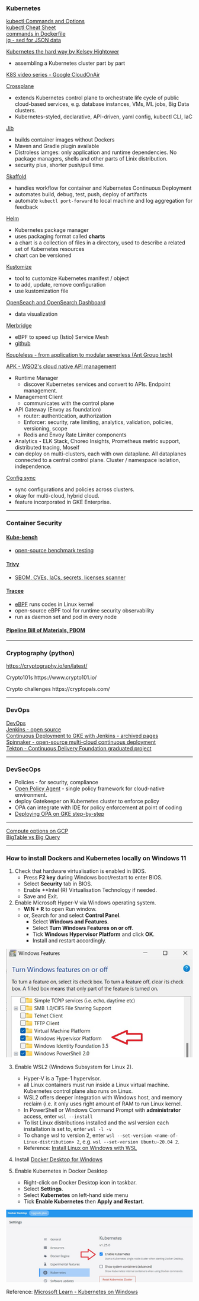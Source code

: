 ### Kubernetes

[kubectl Commands and Options](https://jamesdefabia.github.io/docs/user-guide/kubectl/kubectl/)   
[kubectl Cheat Sheet](https://www.mirantis.com/blog/kubernetes-cheat-sheet/)   
[commands in Dockerfile](https://docs.docker.com/reference/dockerfile/)  
[jq - sed for JSON data](https://jqlang.github.io/jq/)   

[Kubernetes the hard way by Kelsey Hightower](https://github.com/kelseyhightower/kubernetes-the-hard-way)   
  - assembling a Kubernetes cluster part by part

[K8S video series - Google CloudOnAir](https://cloudonair.withgoogle.com/events/kubernetes-with-google-cloud)

[Crossplane](crossplane.io)
  - extends Kubernetes control plane to orchestrate life cycle of public cloud-based services, e.g. database instances, VMs, ML jobs, Big Data clusters.
  - Kubernetes-styled, declarative, API-driven, yaml config, kubectl CLI, IaC
 
[Jib](https://cloud.google.com/java/getting-started/jib)
  - builds container images without Dockers
  - Maven and Gradle plugin available
  - Distroless iamges: only application and runtime dependencies. No package managers, shells and other parts of Linix distribution.
  - security plus, shorter push/pull time.
 
[Skaffold](https://skaffold.dev/)
  - handles workflow for container and Kubernetes Continuous Deployment
  - automates build, debug, test, push, deploy of artifacts
  - automate `kubectl port-forward` to local machine and log aggregation for feedback

[Helm](https://helm.sh/)
  - Kubernetes package manager
  - uses packaging format called __charts__
  - a chart is a collection of files in a directory, used to describe a related set of Kubernetes resources
  - chart can be versioned

[Kustomize](https://kustomize.io/)
  - tool to customize Kubernetes manifest / object
  - to add, update, remove configuration
  - use kustomization file  

[OpenSeach and OpenSearch Dashboard](https://opensearch.org/)  
  - data visualization

[Merbridge](https://merbridge.io/)
  - eBPF to speed up (Istio) Service Mesh
  - [github](https://github.com/merbridge/merbridge)

[Koupleless - from application to modular severless (Ant Group tech)](https://koupleless.io/en/home/)

[APK - WSO2's cloud native API management](https://apk.docs.wso2.com/en/latest/)
  - Runtime Manager
      - discover Kubernetes services and convert to APIs. Endpoint management.
  - Management Client
     - communicates with the control plane
  - API Gateway (Envoy as foundation)
    - router: authentication, authorization
    - Enforcer: security, rate limiting, analytics, validation, policies, versioning, scope
    - Redis and Envoy Rate Limiter components
  - Analytics - ELK Stack, Choreo Insights, Prometheus metric support, distributed tracing, Moseif
  - can deploy on multi-clusters, each with own dataplane. All dataplanes connected to a central control plane. Cluster / namespace isolation, independence.

[Config sync](https://github.com/GoogleContainerTools/kpt-config-sync)
  - sync configurations and policies across clusters.
  - okay for multi-cloud, hybrid cloud.
  - feature incorporated in GKE Enterprise.
<hr>

### Container Security
#### [Kube-bench](https://github.com/aquasecurity/kube-bench)
 - [open-source benchmark testing](https://blog.aquasec.com/announcing-kube-bench-an-open-source-tool-for-running-kubernetes-cis-benchmark-tests)
#### [Trivy](https://aquasecurity.github.io/trivy/v0.31.2/)
 - [SBOM, CVEs, IaCs, secrets, licenses scanner](https://github.com/aquasecurity/trivy)
#### [Tracee](https://github.com/aquasecurity/tracee)  
- [eBPF](https://ebpf.io/what-is-ebpf/) runs codes in Linux kernel
- open-source eBPF tool for runtime security observability
- run as daemon set and pod in every node
#### [Pipeline Bill of Materials, PBOM](https://pbom.dev)
<hr>

### Cryptography (python) <br>
https://cryptography.io/en/latest/
<p>Crypto101s
https://www.crypto101.io/
<p>Crypto challenges
https://cryptopals.com/

<hr>  

### DevOps<br>
[DevOps](https://cloud.google.com/devops)  
[Jenkins - open source](https://www.jenkins.io/)  
[Continuous Deployment to GKE with Jenkins - archived pages](https://cloud.google.com/kubernetes-engine/docs/archive/jenkins-on-kubernetes-engine)  
[Spinnaker - open-source multi-cloud continuous deployment](https://spinnaker.io/)  
[Tekton - Continuous Delivery Foundation graduated project](https://tekton.dev/)

<hr>

### DevSecOps
- Policies - for security, compliance
- [Open Policy Agent](https://www.openpolicyagent.org/) - single policy framework for cloud-native environment.
- deploy Gatekeeper on Kubernetes cluster to enforce policy
- OPA can integrate with IDE for policy enforcement at point of coding   
- [Deploying OPA on GKE step-by-step](https://medium.com/linkbynet/deploying-opa-on-a-gke-cluster-da4d3d77812c)

<hr>

[Compute options on GCP](https://cloud.google.com/blog/topics/developers-practitioners/where-should-i-run-my-stuff-choosing-google-cloud-compute-option)   
[BigTable vs Big Query](https://cloud.google.com/blog/topics/developers-practitioners/bigtable-vs-bigquery-whats-difference)   

<hr>

### How to install Dockers and Kubernetes locally on Windows 11 <br>
1. Check that hardware virtualisation is enabled in BIOS.
    - Press **F2 key** during Windows boot/restart to enter BIOS.
    - Select **Security** tab in BIOS.
    - Enable **Intel (R) Virtualisation Technology if needed.
    - Save and Exit.
2. Enable Microsoft Hyper-V via Windows operating system.
    - **WIN + R** to open Run window.
    - or, Search for and select **Control Panel**.
      - Select **Windows and Features**.
      - Select **Turn Windows Features on or off**.
      - Tick **Windows Hypervisor Platform** and click **OK**.
      - Install and restart accordingly.

![Tick Windows Hypervisor Platform in Windows Features](https://github.com/TCLee-tech/Google/blob/32e0e06495243f19ebeb173cdef1f5381393bd81/images/Windows%20features%20hypervisor%20selection.jpg)

3. Enable WSL2 (Windows Subsystem for Linux 2).
    - Hyper-V is a Type-1 hypervisor.
    - all Linux containers must run inside a Linux virtual machine. Kubernetes control plane also runs on Linux.
    - WSL2 offers deeper integration with Windows host, and memory reclaim (i.e. it only uses right amount of RAM to run Linux kernel.
    - In PowerShell or Windows Command Prompt with **administrator** access, enter `wsl --install`
    - To list Linux distributions installed and the wsl version each installation is set to, enter `wsl -l -v`
    - To change wsl to version 2, enter `wsl --set-version <name-of-Linux-distribution> 2`, e.g. `wsl --set-version Ubuntu-20.04 2`.
    - Reference: [Install Linux on Windows with WSL](https://learn.microsoft.com/en-us/windows/wsl/install) 

4. Install [Docker Desktop for Windows](https://www.docker.com/products/docker-desktop/)
5. Enable Kubernetes in Docker Desktop
    - Right-click on Docker Desktop icon in taskbar.
    - Select **Settings**.
    - Select **Kubernetes** on left-hand side menu
    - Tick **Enable Kubernetes** then **Apply and Restart**.

![Enable Kubernetes in Docker Desktop](https://github.com/TCLee-tech/Google/blob/29db0d6df000108b6d07f092bc82e63600233534/images/Enable%20Kubernetes%20in%20Docker%20Desktop.jpg)

Reference: [Microsoft Learn - Kubernetes on Windows](https://learn.microsoft.com/en-us/virtualization/windowscontainers/kubernetes/getting-started-kubernetes-windows)

